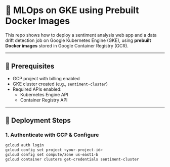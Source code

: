 
# 🚀 MLOps on GKE using Prebuilt Docker Images

This repo shows how to deploy a sentiment analysis web app and a data drift detection job on Google Kubernetes Engine (GKE), using **prebuilt Docker images** stored in Google Container Registry (GCR).

---

## 🧰 Prerequisites

- GCP project with billing enabled
- GKE cluster created (e.g., `sentiment-cluster`)
- Required APIs enabled:
  - Kubernetes Engine API
  - Container Registry API

---

## 🔧 Deployment Steps

### 1. Authenticate with GCP & Configure

```bash
gcloud auth login
gcloud config set project <your-project-id>
gcloud config set compute/zone us-east1-b
gcloud container clusters get-credentials sentiment-cluster
